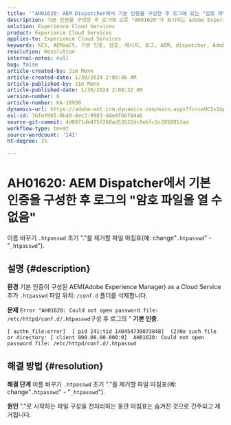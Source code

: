 ```yaml
---
title: '"AH01620: AEM Dispatcher에서 기본 인증을 구성한 후 로그에 있는 "암호 파일을 열 수 없음"'
description: 기본 인증을 구성한 후 로그에 오류 "AH01620"가 표시되는 Adobe Experience Manager as a Cloud Service 문제를 해결하는 방법을 알아봅니다.
solution: Experience Cloud Services
product: Experience Cloud Services
applies-to: Experience Cloud Services
keywords: KCS, AEMaaCS, 기본 인증, 암호, 메시지, 로그, AEM, dispatcher, Adobe Experience Manager, AH01620, 문제 해결
resolution: Resolution
internal-notes: null
bug: false
article-created-by: Jim Menn
article-created-date: 1/30/2024 2:03:46 AM
article-published-by: Jim Menn
article-published-date: 1/30/2024 2:08:32 AM
version-number: 6
article-number: KA-18930
dynamics-url: https://adobe-ent.crm.dynamics.com/main.aspx?forceUCI=1&pagetype=entityrecord&etn=knowledgearticle&id=77150dc9-13bf-ee11-9079-6045bd006268
exl-id: 36fef865-8b48-4ec2-9983-d4e8f66f84ab
source-git-commit: 4d8871db475f268ad53522dc9ebfc5c2850853ad
workflow-type: tm+mt
source-wordcount: '141'
ht-degree: 1%

---
```


# AH01620: AEM Dispatcher에서 기본 인증을 구성한 후 로그의 &quot;암호 파일을 열 수 없음&quot;


이름 바꾸기 `.htpasswd` 초기 &quot;.&quot;를 제거할 파일 마침표(예: change&quot;`.htpasswd`&quot; - &quot;`_htpasswd`&quot;).

## 설명 {#description}


<b>환경</b>
기본 인증이 구성된 AEM(Adobe Experience Manager) as a Cloud Service 추가 `.htpasswd` 파일 위치: `/conf.d` 폴더를 삭제합니다.

<b>문제</b>
`Error "AH01620: Could not open password file: /etc/httpd/conf.d/.htpasswd`구성 후 로그의 &quot; <b>기본 인증</b>.


```
[ authn_file:error]  [ pid 241:tid 140454739073848]  (2)No such file or directory: [ client 000.00.00.000:0]  AH01620: Could not open password file: /etc/httpd/conf.d/.htpasswd
```





## 해결 방법 {#resolution}


<b>해결 단계</b>
이름 바꾸기 `.htpasswd` 초기 &quot;.&quot;를 제거할 파일 마침표(예: change&quot;`.htpasswd`&quot; - &quot;`_htpasswd`&quot;).

<b>원인</b>
&quot;.&quot;로 시작하는 파일 구성을 전처리하는 동안 마침표는 숨겨진 것으로 간주되고 제거됩니다.
